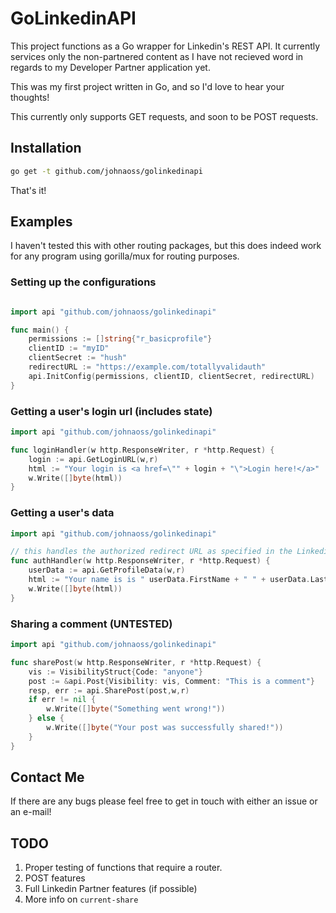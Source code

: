 # GoLinkedinAPI

This project functions as a Go wrapper for Linkedin's REST API. It currently services only the non-partnered content as I have not recieved word in regards to my Developer Partner application yet.

This was my first project written in Go, and so I'd love to hear your thoughts!

This currently only supports GET requests, and soon to be POST requests.

## Installation

```bash
go get -t github.com/johnaoss/golinkedinapi
```

That's it!

## Examples

I haven't tested this with other routing packages, but this does indeed work for any program using gorilla/mux for routing purposes.

### Setting up the configurations

```go

import api "github.com/johnaoss/golinkedinapi"

func main() {
    permissions := []string{"r_basicprofile"}
    clientID := "myID"
    clientSecret := "hush"
    redirectURL := "https://example.com/totallyvalidauth"
    api.InitConfig(permissions, clientID, clientSecret, redirectURL)
}

```

### Getting a user's login url (includes state)

```go
import api "github.com/johnaoss/golinkedinapi"

func loginHandler(w http.ResponseWriter, r *http.Request) {
    login := api.GetLoginURL(w,r)
    html := "Your login is <a href=\"" + login + "\">Login here!</a>"
    w.Write([]byte(html))
}
```

### Getting a user's data

```go
import api "github.com/johnaoss/golinkedinapi"

// this handles the authorized redirect URL as specified in the Linkedin developer console
func authHandler(w http.ResponseWriter, r *http.Request) {
    userData := api.GetProfileData(w,r)
    html := "Your name is is " userData.FirstName + " " + userData.LastName
    w.Write([]byte(html))
}
```

### Sharing a comment (UNTESTED)

```go
import api "github.com/johnaoss/golinkedinapi"

func sharePost(w http.ResponseWriter, r *http.Request) {
    vis := VisibilityStruct{Code: "anyone"}
    post := &api.Post{Visibility: vis, Comment: "This is a comment"}
    resp, err := api.SharePost(post,w,r)
    if err != nil {
        w.Write([]byte("Something went wrong!"))
    } else {
        w.Write([]byte("Your post was successfully shared!"))
    }
}
```

## Contact Me

If there are any bugs please feel free to get in touch with either an issue or an e-mail!

## TODO

1. Proper testing of functions that require a router.
1. POST features
1. Full Linkedin Partner features (if possible)
1. More info on `current-share`
